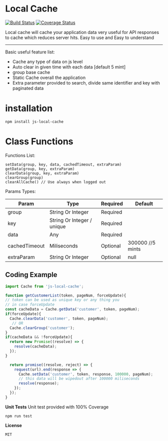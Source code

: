 Local Cache
===================
[![Build Status](https://travis-ci.org/adeelakram696/local-cache.svg?branch=master)](https://travis-ci.org/adeelakram696/local-cache)
[![Coverage Status](https://coveralls.io/repos/github/adeelakram696/local-cache/badge.svg?branch=master)](https://coveralls.io/github/adeelakram696/local-cache?branch=master)

Local cache will cache your application data very useful for API responses to cache which reduces server hits. Easy to use and Easy to understand

----------
Basic useful feature list:

 * Cache any type of data on js level
 * Auto clear in given time with each data [default 5 mint]
 * group base cache
 * Static Cache overall the application
 * Extra parameter provided to search, divide same identifier and key with paginated data

installation
===================

    npm install js-local-cache

Class Functions
===================
Functions List:

    setData(group, key, data, cachedTimeout, extraParam)
    getData(group, key, extraParam)
    clearData(group, key, extraParam)
    clearGroup(group)
    clearAllCache() // Use always when logged out

Params Types:

| Param     | Type | Required   | Default   |
| ------- | ---- | --- | --- |
| group | String Or Integer | Required|     |
| key | String Or Integer / unique | Required|     |
| data | Any | Required |     |
| cachedTimeout | Miliseconds | Optional |  300000 //5 mints   |
| extraParam | String Or Integer |   Optional   | null|



Coding Example
-------------
```javascript
import Cache from 'js-local-cache';

function getCustomerList(token, pageNum, forceUpdate){
// token can be used as unique key or any thing you
// in case forceUpdate
const cacheData = Cache.getData('customer', token, pageNum);
if(forceUpdate){
  Cache.clearData('customer', token, pageNum);
   // OR
  Cache.clearGroup('customer');
}
if(cacheData && !forceUpdate){
  return new Promise((resolve) => {
    resolve(cacheData);
  });
}

  return promise((resolve, reject) => {
    request(url).end(response => {
      Cache.setData('customer', token, response, 100000, pageNum);
      // this data will be wipedout after 100000 miliseconds
      resolve(response);
    });
  });
}
```
**Unit Tests**
Unit test provided with 100% Coverage

    npm run test

**License**

    MIT
